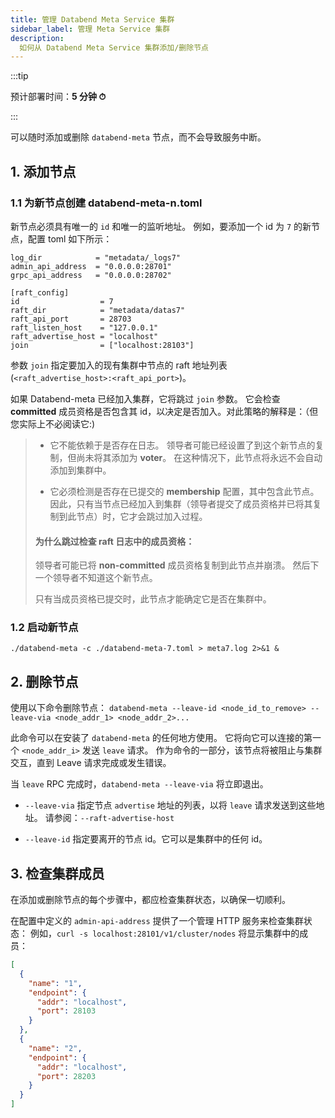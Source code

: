 ```yaml
---
title: 管理 Databend Meta Service 集群
sidebar_label: 管理 Meta Service 集群
description:
  如何从 Databend Meta Service 集群添加/删除节点
---
```


:::tip

预计部署时间：**5 分钟 ⏱**

:::

可以随时添加或删除 `databend-meta` 节点，而不会导致服务中断。

## 1. 添加节点

### 1.1 为新节点创建 databend-meta-n.toml

新节点必须具有唯一的 `id` 和唯一的监听地址。
例如，要添加一个 id 为 `7` 的新节点，配置 toml 如下所示：

```shell title="databend-meta-7.toml"
log_dir            = "metadata/_logs7"
admin_api_address  = "0.0.0.0:28701"
grpc_api_address   = "0.0.0.0:28702"

[raft_config]
id                  = 7
raft_dir            = "metadata/datas7"
raft_api_port       = 28703
raft_listen_host    = "127.0.0.1"
raft_advertise_host = "localhost"
join                = ["localhost:28103"]
```

参数 `join` 指定要加入的现有集群中节点的 raft 地址列表 (`<raft_advertise_host>:<raft_api_port>`)。

如果 Databend-meta 已经加入集群，它将跳过 `join` 参数。
它会检查 **committed** 成员资格是否包含其 id，以决定是否加入。对此策略的解释是：（但您实际上不必阅读它:)

> - 它不能依赖于是否存在日志。
>   领导者可能已经设置了到这个新节点的复制，但尚未将其添加为 **voter**。
>   在这种情况下，此节点将永远不会自动添加到集群中。
>
> - 它必须检测是否存在已提交的 **membership** 配置，其中包含此节点。
>   因此，只有当节点已经加入到集群（领导者提交了成员资格并已将其复制到此节点）时，它才会跳过加入过程。
>
> #### 为什么跳过检查 raft 日志中的成员资格：
>
> 领导者可能已将 **non-committed** 成员资格复制到此节点并崩溃。
> 然后下一个领导者不知道这个新节点。
>
> 只有当成员资格已提交时，此节点才能确定它是否在集群中。

### 1.2 启动新节点

```shell
./databend-meta -c ./databend-meta-7.toml > meta7.log 2>&1 &
```

## 2. 删除节点

使用以下命令删除节点：
`databend-meta --leave-id <node_id_to_remove> --leave-via <node_addr_1> <node_addr_2>...`

此命令可以在安装了 `databend-meta` 的任何地方使用。
它将向它可以连接的第一个 `<node_addr_i>` 发送 `leave` 请求。
作为命令的一部分，该节点将被阻止与集群交互，直到 Leave 请求完成或发生错误。

当 `leave` RPC 完成时，`databend-meta --leave-via` 将立即退出。

- `--leave-via` 指定节点 `advertise` 地址的列表，以将 `leave` 请求发送到这些地址。
  请参阅：`--raft-advertise-host`

- `--leave-id` 指定要离开的节点 id。它可以是集群中的任何 id。

## 3. 检查集群成员

在添加或删除节点的每个步骤中，都应检查集群状态，以确保一切顺利。

在配置中定义的 `admin-api-address` 提供了一个管理 HTTP 服务来检查集群状态：
例如，`curl -s localhost:28101/v1/cluster/nodes` 将显示集群中的成员：

```json
[
  {
    "name": "1",
    "endpoint": {
      "addr": "localhost",
      "port": 28103
    }
  },
  {
    "name": "2",
    "endpoint": {
      "addr": "localhost",
      "port": 28203
    }
  }
]
```